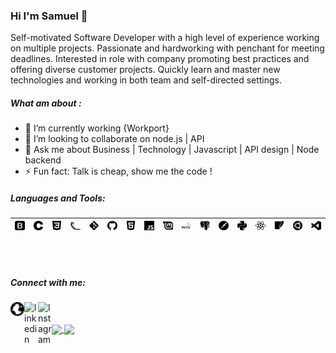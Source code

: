 ### Hi I'm Samuel 👋
Self-motivated Software Developer with a high level of experience working on multiple projects.
Passionate and hardworking with penchant for meeting deadlines. 
Interested in role with company promoting best practices and offering diverse customer projects. 
Quickly learn and master new technologies and working in both team and self-directed settings.


 ##### What am about :

- 🔭 I’m currently working {Workport}
- 👯 I’m looking to collaborate on node.js | API
- 💬 Ask me about Business | Technology | Javascript | API design | Node backend 
- ⚡ Fun fact: Talk is cheap, show me the code !


 ##### Languages and Tools:
<img src="images/bootstrap.svg" width=60> | <img src="images/c.svg" width=60> | <img src="images/css3.svg" width=60> | <img src="images/flask.svg" width=60> | <img src="images/git.svg" width=60> | <img src="images/github.svg" width=60> | <img src="images/html5.svg" width=60> | <img src="images/javascript.svg" width=60> | <img src="images/linuxmint.svg" width=60> | <img src="images/mysql.svg" width=60> | <img src="images/postgresql.svg" width=60> | <img src="images/postman.svg" width=60> | <img src="images/python.svg" width=60> | <img src="images/react.svg" width=60> | <img src="images/sqlite.svg" width=60> | <img src="images/ubuntu.svg" width=60> | <img src="images/visualstudiocode.svg" width=60> |
|:---:|:---:|:---:|:---:|:---:|:---:|:---:|:---:|:---:|:---:|:---:|:---:|:---:|:---:|:---:|:---:|:---:|

<br />
<br /> 

##### Connect with me:
[<img align="left" alt="acquah samuel profile" width="22px" src="https://raw.githubusercontent.com/iconic/open-iconic/master/svg/globe.svg" />][website] 
[<img align="left" alt="linkedin" width="22px" src="https://cdn.jsdelivr.net/npm/simple-icons@v3/icons/linkedin.svg" />][linkedin] 
[<img align="left" alt=" Instagram" width="22px" src="https://cdn.jsdelivr.net/npm/simple-icons@v3/icons/instagram.svg" />][instagram]

<br />
<br />

<a href="https://github.com/acquahsamuel">
 <img align="center" src=" https://github-readme-stats.vercel.app/api?username=acquahsamuel&show_icons=true&count_private=true&hide=contribs&line_height=40" />
</a>

<a href="https://github.com/acquahsamuel">
  <img align="center" src="https://github-readme-stats.vercel.app/api/top-langs/?username=acquahsamuel&theme=graywhite" />
</a>

[website]: https://acquahsamuel.github.io/profile/
[instagram]: https://www.instagram.com/acquah.samuel.io/
[linkedin]: https://www.linkedin.com/in/acquahsamuel

[twitter]:  url-Here
[youtube]: url-Here
